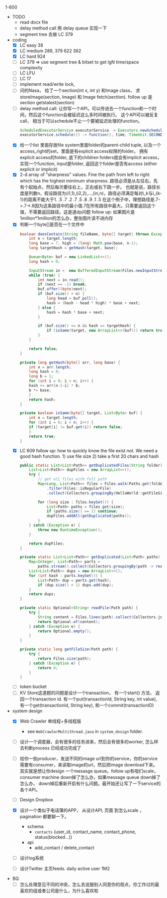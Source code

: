 1-600
- TODO
    - read docx file
    - delay method call 用 delay queue 实现一下
    - segment tree 去做 LC 379
- coding
    - [x] LC easy 38
    - [x] LC medium 289, 379 622 362
    - [x] LC hard 924
    - [ ] LC 379 => use segment tree & bitset to get lgN time/space complexity
    - [ ] LC LFU
    - [ ] LC 17
    - [ ] implement read/write lock,
    - [ ] 问的Nasa， 给了一个section(int x, int y) 和Image class， 求storeImage(section, Image) 和 Image fetch(section). follow up 是 section getstalest(section)
    - [ ] delay method call: 让你写一个API，可以传进去一个function和一个时间，然后这个function会被延迟这么多时间被执行。 这个API可以被反复call， 相当于可以schedule不止一个要被延迟处理的function。
        ```java
        ScheduledExecutorService executorService  = Executors.newScheduledThreadPool(10);
        executorService.schedule(() -> function(), time, TimeUnit.SECONDS)
        ```
    - [x] 给一个list 里面存放file system里面folder的parent-child tuple, 以及一个access_right的set，里面是有explicit access权限的folder。 
        拥有explicit access的folder, 底下的children folders就会有implicit access，实现一个function, input是folder, 返回这个folder是否有access (either explicit or implicit)
    - [x] 2-d array of "sharpness" values. Fine the path from left to right which has the highest minimum sharpness. 路径必须是从左往右，先有个起始点，然后每次要往右上，正右或右下跳一步。
        也就是说，路径长度是列数n，假设路径为(i1,1),(i2,2),...,(in,n)，路径必须满足每对i_k与i_{k-1}的距离不能大于1.
        .5 .7 .2
        .7 .5 .8
        .9 .1 .5
        在这个例子中，理想路径是.7->.7->.8因为这条路径中的最小值.7在所有路径中最大。只需要返回这个值，不需要返回路径。这是道dp问题
        follow up: 如果图片是1million*1million的怎么办，整张图片读不进内存
    - [x] 判断一个byte[]是否在一个文件中
        ```java
        boolean doesContain(String fileName, byte[] target) throws Exception {
            int n = target.length;
            long base = 7, high = (long) Math.pow(base, n-1);
            long targetHash = getHash(target, base);

            Queue<Byte> buf = new LinkedList<>();
            long hash = 0;

            InputStream in =  new BufferedInputStream(Files.newInputStream(Paths.get(fileName)));
            while (true) {
                int next = in.read();
                if (next == -1) break;
                buf.offer((byte)next);
                if (buf.size() > n) {
                    long head = buf.poll();
                    hash = (hash - head * high) * base + next;
                } else {
                    hash = hash * base + next;
                }

                if (buf.size() == n && hash == targetHash) {
                    if (isSame(target, new ArrayList<>(buf))) return true;
                }
            }

            return false;
        }

        private long getHash(byte[] arr, long base) {
            int n = arr.length;
            long hash = 0;
            long b = 1;
            for (int i = 0; i < n; i++) {
            hash += arr[n-1-i] * b;
            b *= base;
            }
            return hash;
        }

        private boolean isSame(byte[] target, List<Byte> buf) {
            int n = target.length;
            for (int i = 0; i < n; i++) {
            if (target[i] != buf.get(i)) return false;
            }
            return true;
        }
        ```
    - [x] LC 609 follow up: how to quickly know the file exist not. We need a good hash function. 1) use file size 2) take a first 20 chars and hash
        ```java
        public static List<List<Path>> getDuplicatedFiles(String folder) {
            List<List<Path>> dupFiles = new ArrayList<>();
            try {
                // get all files with full path
                Map<Long, List<Path>> files = Files.walk(Paths.get(folder))
                    .filter(Files::isRegularFile)
                    .collect(Collectors.groupingBy(HelloWorld::getFileSize));

                for (long size : files.keySet()) {
                    List<Path> paths = files.get(size);
                    if (paths.size() == 1) continue;
                    dupFiles.addAll(getDuplicated(paths));
                }
            } catch (Exception e) {
                throw new RuntimeException();
            }

            return dupFiles;
        }

        private static List<List<Path>> getDuplicated(List<Path> paths) {
            Map<Integer, List<Path>> parts =
                paths.stream().collect(Collectors.groupingBy(path -> readFile(path).orElse("").hashCode()));
            List<List<Path>> dups = new ArrayList<>();
            for (int hash : parts.keySet()) {
                List<Path> dup = parts.get(hash);
                if (dup.size() > 1) dups.add(dup);
            }
            return dups;
        }

        private static Optional<String> readFile(Path path) {
            try {
                String content = Files.lines(path).collect(Collectors.joining("\n"));
                return Optional.of(content);
            } catch (Exception e) {
                return Optional.empty();
            }
        }

        private static long getFileSize(Path path) {
            try {
                return Files.size(path);
            } catch (Exception e) {
                return 0;
            }
        }
        ```
    - [ ] token bucket
    - [ ] KV Store这道题的问题是设计一个transaction， 有一个start() 方法， 返回一个transaction id. 有一个put(transactionId, String key, int value),
         有一个get(transactionId, String key), 和一个commit(transactionID)

- system design
    - [x] Web Crawler 单线程+多线程版 
        - see `WebCrawlerMultithread.java` in `system_design` folder.
    - [ ] 设计一个调度器，会有很多的任务进来，然后会有很多的worker, 怎么样去判断process 已经成功完成了
    - [ ]  给你一些producer，发送不同的image url到你的service，你的service需要有consumer，来读取image的url，然后把image download下来。
        其实就是想让你design 一个mesasge queue。follow up有咱们scale，consumer machine down掉了怎么办，如果message queue down掉了怎么办，
        down掉后重新开启有什么问题。最开始还让写了一下service的各个API。
    - [ ] Design Dropbox
    - [x] 设计一个类似于电话簿的APP， 从设计API, 页面 到怎么scale ，pagination 都要聊一下。
        - schema
            - `contacts` (user_id, contact_name, contact_phone, status(blocked...))
        - api
            - add_contact / delete_contact

    - [ ] 设计log系统
    - [ ] 设计Twitter 主页feeds. daily active user 1M2    
- BQ
    - [ ] 怎么处理意见不同的冲突，怎么去说服别人同意你的观点，你工作过的最喜欢的组或者公司是什么，为什么喜欢啦
